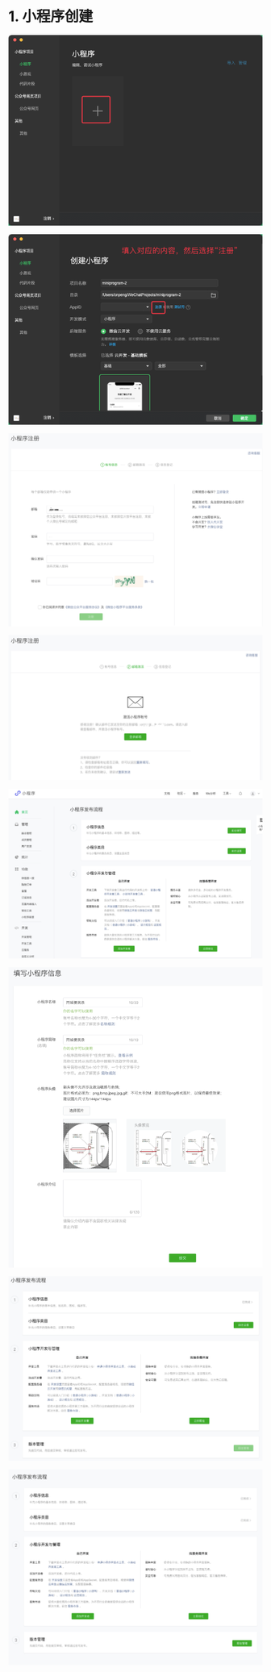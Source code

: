 # 1. 小程序创建

![](pics/20220902214719706_177607321.png)

![](pics/20220902214813510_43974717.png)

![](pics/20220902214945895_348694051.png)

![](pics/20220902220250202_18042494.png)


![](pics/20220902220334824_445002431.png)

![](pics/20220902222724426_1617798963.png)

![](pics/20220902231455175_1729947225.png)

![](pics/20220902231714417_441913842.png)